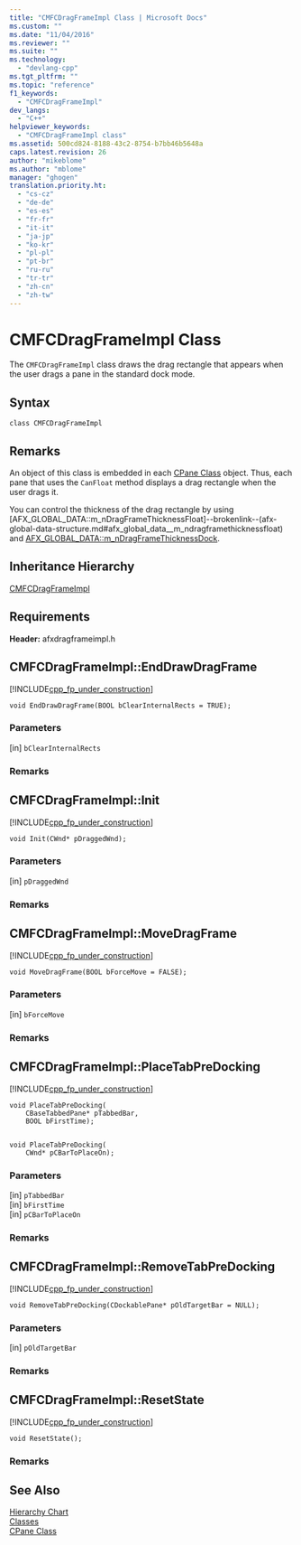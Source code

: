 ```yaml
---
title: "CMFCDragFrameImpl Class | Microsoft Docs"
ms.custom: ""
ms.date: "11/04/2016"
ms.reviewer: ""
ms.suite: ""
ms.technology: 
  - "devlang-cpp"
ms.tgt_pltfrm: ""
ms.topic: "reference"
f1_keywords: 
  - "CMFCDragFrameImpl"
dev_langs: 
  - "C++"
helpviewer_keywords: 
  - "CMFCDragFrameImpl class"
ms.assetid: 500cd824-8188-43c2-8754-b7bb46b5648a
caps.latest.revision: 26
author: "mikeblome"
ms.author: "mblome"
manager: "ghogen"
translation.priority.ht: 
  - "cs-cz"
  - "de-de"
  - "es-es"
  - "fr-fr"
  - "it-it"
  - "ja-jp"
  - "ko-kr"
  - "pl-pl"
  - "pt-br"
  - "ru-ru"
  - "tr-tr"
  - "zh-cn"
  - "zh-tw"
---
```

# CMFCDragFrameImpl Class
The `CMFCDragFrameImpl` class draws the drag rectangle that appears when the user drags a pane in the standard dock mode.  
  
## Syntax  
  
```  
class CMFCDragFrameImpl  
```  
  
## Remarks  
 An object of this class is embedded in each [CPane Class](../../mfc/reference/cpane-class.md) object. Thus, each pane that uses the `CanFloat` method displays a drag rectangle when the user drags it.  
  
 You can control the thickness of the drag rectangle by using [AFX_GLOBAL_DATA::m_nDragFrameThicknessFloat]--brokenlink--(afx-global-data-structure.md#afx_global_data__m_ndragframethicknessfloat) and [AFX_GLOBAL_DATA::m_nDragFrameThicknessDock](afx-global-data-structure.md#afx_global_data__m_ndragframethicknessdock).  
  
## Inheritance Hierarchy  
 [CMFCDragFrameImpl](../../mfc/reference/cmfcdragframeimpl-class.md)  
  
## Requirements  
 **Header:** afxdragframeimpl.h  
  
##  <a name="cmfcdragframeimpl__enddrawdragframe"></a>  CMFCDragFrameImpl::EndDrawDragFrame  
 [!INCLUDE[cpp_fp_under_construction](../../mfc/reference/includes/cpp_fp_under_construction_md.md)]  
  
```  
void EndDrawDragFrame(BOOL bClearInternalRects = TRUE);
```  
  
### Parameters  
 [in] `bClearInternalRects`  
  
### Remarks  
  
##  <a name="cmfcdragframeimpl__init"></a>  CMFCDragFrameImpl::Init  
 [!INCLUDE[cpp_fp_under_construction](../../mfc/reference/includes/cpp_fp_under_construction_md.md)]  
  
```  
void Init(CWnd* pDraggedWnd);
```  
  
### Parameters  
 [in] `pDraggedWnd`  
  
### Remarks  
  
##  <a name="cmfcdragframeimpl__movedragframe"></a>  CMFCDragFrameImpl::MoveDragFrame  
 [!INCLUDE[cpp_fp_under_construction](../../mfc/reference/includes/cpp_fp_under_construction_md.md)]  
  
```  
void MoveDragFrame(BOOL bForceMove = FALSE);
```  
  
### Parameters  
 [in] `bForceMove`  
  
### Remarks  
  
##  <a name="cmfcdragframeimpl__placetabpredocking"></a>  CMFCDragFrameImpl::PlaceTabPreDocking  
 [!INCLUDE[cpp_fp_under_construction](../../mfc/reference/includes/cpp_fp_under_construction_md.md)]  
  
```  
void PlaceTabPreDocking(
    CBaseTabbedPane* pTabbedBar,  
    BOOL bFirstTime);

 
void PlaceTabPreDocking(
    CWnd* pCBarToPlaceOn);
```  
  
### Parameters  
 [in] `pTabbedBar`  
 [in] `bFirstTime`  
 [in] `pCBarToPlaceOn`  
  
### Remarks  
  
##  <a name="cmfcdragframeimpl__removetabpredocking"></a>  CMFCDragFrameImpl::RemoveTabPreDocking  
 [!INCLUDE[cpp_fp_under_construction](../../mfc/reference/includes/cpp_fp_under_construction_md.md)]  
  
```  
void RemoveTabPreDocking(CDockablePane* pOldTargetBar = NULL);
```  
  
### Parameters  
 [in] `pOldTargetBar`  
  
### Remarks  
  
##  <a name="cmfcdragframeimpl__resetstate"></a>  CMFCDragFrameImpl::ResetState  
 [!INCLUDE[cpp_fp_under_construction](../../mfc/reference/includes/cpp_fp_under_construction_md.md)]  
  
```  
void ResetState();
```  
  
### Remarks  
  
## See Also  
 [Hierarchy Chart](../../mfc/hierarchy-chart.md)   
 [Classes](../../mfc/reference/mfc-classes.md)   
 [CPane Class](../../mfc/reference/cpane-class.md)